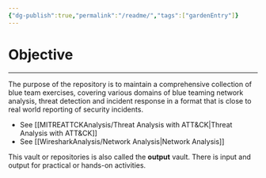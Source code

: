 ```yaml
---
{"dg-publish":true,"permalink":"/readme/","tags":["gardenEntry"]}
---
```


# Objective
---
The purpose of the repository is to maintain a comprehensive collection of blue team exercises, covering various domains of blue teaming network analysis, threat detection and incident response in a format that is close to real world reporting of security incidents.

- See [[MITREATTCKAnalysis/Threat Analysis with ATT&CK\|Threat Analysis with ATT&CK]]
- See [[WiresharkAnalysis/Network Analysis\|Network Analysis]]

This vault or repositories is also called the **output** vault. There is input and output for practical or hands-on activities.



